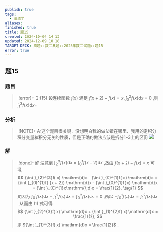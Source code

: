 ```yaml
---
publish: true
tags:
  - 做错了
aliases: 
finished: true
title: 题15
created: 2024-10-04 14:13
updated: 2024-12-09 10:18
TARGET DECK: 刷题::数二真题::2023年数二试题::题15
error: true
---
```

## 题15
### 题目
> [!error]+
> Q:(15) 设连续函数 $f( x)$ 满足 $f( {x + 2}) - f( x) = x,{\int }_{0}^{2}f( x) \mathrm{d}x = 0$ ,则 ${\int }_{1}^{3}f( x) \mathrm{d}x =$
### 分析
> [!NOTE]+
> A:这个题目很关键，没想明白我的做法错在哪里，我用的定积分积分变量和积分无关的性质，但是正确的做法应该是拆分1~3上的区间
> ![](https://img.hwenyi.tech/202412091817519.webp)
### 解
> [!done]-
> 解 注意到 ${\int }_{2}^{3}f( x) \mathrm{d}x = {\int }_{0}^{1}f( {x + 2}) \mathrm{d}x$ ,故由 $f( {x + 2}) - f( x) = x$ 可得,
> $$
> {\int }_{2}^{3}f( x) \mathrm{d}x - {\int }_{0}^{1}f( x) \mathrm{d}x = {\int }_{0}^{1}f( {x + 2}) \mathrm{d}x - {\int }_{0}^{1}f( x) \mathrm{d}x = {\int }_{0}^{1}x\mathrm{\;d}x = \frac{1}{2}. \tag{1}
> $$
> 又因为 ${\int }_{0}^{1}f( x) \mathrm{d}x + {\int }_{1}^{2}f( x) \mathrm{d}x = {\int }_{0}^{2}f( x) \mathrm{d}x = 0$ ,所以 $- {\int }_{0}^{1}f( x) \mathrm{d}x = {\int }_{1}^{2}f( x) \mathrm{d}x$ . 从而由 (1) 式可得
> $$
> {\int }_{2}^{3}f( x) \mathrm{d}x + {\int }_{1}^{2}f( x) \mathrm{d}x = \frac{1}{2},
> $$
> 即 ${\int }_{1}^{3}f( x) \mathrm{d}x = \frac{1}{2}$ .